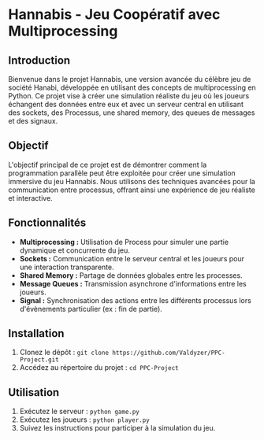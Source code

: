# Hannabis - Jeu Coopératif avec Multiprocessing

## Introduction

Bienvenue dans le projet Hannabis, une version avancée du célèbre jeu de société Hanabi, développée en utilisant des concepts de multiprocessing en Python. Ce projet vise à créer une simulation réaliste du jeu où les joueurs échangent des données entre eux et avec un serveur central en utilisant des sockets, des Processus, une shared memory, des queues de messages et des signaux.

## Objectif

L'objectif principal de ce projet est de démontrer comment la programmation parallèle peut être exploitée pour créer une simulation immersive du jeu Hannabis. Nous utilisons des techniques avancées pour la communication entre processus, offrant ainsi une expérience de jeu réaliste et interactive.

## Fonctionnalités

- **Multiprocessing :** Utilisation de Process pour simuler une partie dynamique et concurrente du jeu.
- **Sockets :** Communication entre le serveur central et les joueurs pour une interaction transparente.
- **Shared Memory :** Partage de données globales entre les processes.
- **Message Queues :** Transmission asynchrone d'informations entre les joueurs.
- **Signal :** Synchronisation des actions entre les différents processus lors d'évènements particulier (ex : fin de partie).

## Installation

1. Clonez le dépôt : `git clone https://github.com/Valdyzer/PPC-Project.git`
2. Accédez au répertoire du projet : `cd PPC-Project`

## Utilisation

1. Exécutez le serveur : `python game.py`
2. Exécutez les joueurs : `python player.py`
3. Suivez les instructions pour participer à la simulation du jeu.
